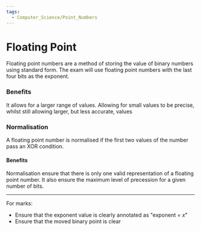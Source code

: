 ```yaml
---
tags:
  - Computer_Science/Point_Numbers
---
```

# Floating Point
Floating point numbers are a method of storing the value of binary numbers using standard form.
The exam will use floating point numbers with the last four bits as the exponent.

### Benefits
It allows for a larger range of values.
Allowing for small values to be precise, whilst still allowing larger, but less accurate, values

### Normalisation
A floating point number is normalised if the first two values of the number pass an XOR condition.

#### Benefits
Normalisation ensure that there is only one valid representation of a floating point number.
It also ensure the maximum level of precession for a given number of bits.

---

For marks:
- Ensure that the exponent value is clearly annotated as "exponent = $x$"
- Ensure that the moved binary point is clear

